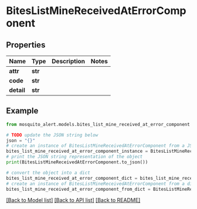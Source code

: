 # BitesListMineReceivedAtErrorComponent


## Properties

Name | Type | Description | Notes
------------ | ------------- | ------------- | -------------
**attr** | **str** |  | 
**code** | **str** |  | 
**detail** | **str** |  | 

## Example

```python
from mosquito_alert.models.bites_list_mine_received_at_error_component import BitesListMineReceivedAtErrorComponent

# TODO update the JSON string below
json = "{}"
# create an instance of BitesListMineReceivedAtErrorComponent from a JSON string
bites_list_mine_received_at_error_component_instance = BitesListMineReceivedAtErrorComponent.from_json(json)
# print the JSON string representation of the object
print(BitesListMineReceivedAtErrorComponent.to_json())

# convert the object into a dict
bites_list_mine_received_at_error_component_dict = bites_list_mine_received_at_error_component_instance.to_dict()
# create an instance of BitesListMineReceivedAtErrorComponent from a dict
bites_list_mine_received_at_error_component_from_dict = BitesListMineReceivedAtErrorComponent.from_dict(bites_list_mine_received_at_error_component_dict)
```
[[Back to Model list]](../README.md#documentation-for-models) [[Back to API list]](../README.md#documentation-for-api-endpoints) [[Back to README]](../README.md)


